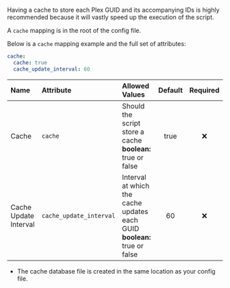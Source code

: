 Having a cache to store each Plex GUID and its accompanying IDs is highly recommended because it will vastly speed up the execution of the script.

A `cache` mapping is in the root of the config file.

Below is a `cache` mapping example and the full set of attributes:
```yaml
cache:
  cache: true
  cache_update_interval: 60
```

| Name | Attribute | Allowed Values | Default | Required |
| :-- | :-- | :-- | :--: | :--: |
| Cache | `cache` | Should the script store a cache<br><strong>boolean:</strong> true or false | true | :x: |
| Cache Update Interval | `cache_update_interval` | Interval at which the cache updates each GUID<br><strong>boolean:</strong> true or false | 60 | :x: |

* The cache database file is created in the same location as your config file.